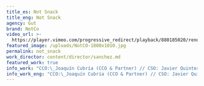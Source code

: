 ```yaml
---
title_es: Not Snack
title_eng: Not Snack
agency: Gut
brand: NotCo
video_url: >-
  https://player.vimeo.com/progressive_redirect/playback/880185020/rendition/1080p/file.mp4?loc=external&log_user=0&signature=962dc6054d337f799248507396ec375f5f326543c6921a2ccd6d53b370c1259e
featured_image: /uploads/NotCO-1800x1010.jpg
permalink: not_snack
work_director: content/director/sanchez.md
featured_work: true
info_work: "CCO:\_Joaquín Cubría (CCO & Partner) // CSO: Javier Quintero .\_\nECD's & Partners:\_Ramiro Rodríguez Gamallo / Matías Lafalla \nECDs: Laura Rapela y Diego Fernández Posada\nHead Digital & Social: Gori Nastasi.\_\nDirector Cuentas:\_Juan Pablo Felix.\_\nEquipo Cuentas:\_Yael Gandolfi.\_\nProductor agencia:\_Julia Lagos\nHead de Producción: Florencia Albizzati\nHead de Diseño: Rosario Muñoz López\nDiseñador: Carolina Vazquez\nCreative Managers: Florencia Vera / Paula Akel.\_\n\nDirector de Fotografía:\_Rafa Russo.\_\nRedactor:\_Gonzalo Díaz Vargas.\_\nDirector de Arte:\_Joe Almeida.\_\nEditor:\_Álvaro Pávez.\_\nProducción Musical:\_Bamba.\_\nSonido:\_Mantra.\_\nPostproducción:\_Wilson Elgueta\nColor: Moris.\_\nAsistente de Dirección: Rodrigo Igor\nJefe de Producción: Pablo Vivanco\n"
info_work_eng: "CCO:\_Joaquín Cubría (CCO & Partner) // CSO: Javier Quintero .\_\nECDs & Partners:\_Ramiro Rodríguez Gamallo / Matías Lafalla \nECDs: Laura Rapela y Diego Fernández Posada\nHead Digital & Social: Gori Nastasi.\_\nAccounts Director:\_Juan Pablo Felix.\_\nAccounts Team:\_Yael Gandolfi.\_\nAgency Producer:\_Julia Lagos\nHead of Production: Florencia Albizzati\nHead od Design: Rosario Muñoz López\nDesignerr: Carolina Vazquez\nCreative Managers: Florencia Vera / Paula Akel.\_\n\nDOP:\_Rafa Russo.\_\nWriter:\_Gonzalo Díaz Vargas.\_\nArt Director:\_Joe Almeida.\_\nEditor:\_Álvaro Pávez.\_\nMusic:\_Bamba.\_\nSound:\_Mantra.\_\nPost Production:\_Wilson Elgueta\nColor Correction: Moris.\_\nAD: Rodrigo Igor\nProduction Manager: Pablo Vivanco\n"
---
```



